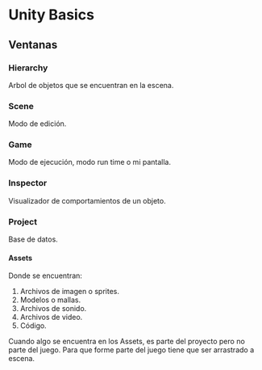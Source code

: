 # Unity Basics

## Ventanas
### Hierarchy
Arbol de objetos que se encuentran en la escena.
### Scene
Modo de edición.
### Game
Modo de ejecución, modo run time o mi pantalla.
### Inspector
Visualizador de comportamientos de un objeto.
### Project
Base de datos.
#### Assets
Donde se encuentran:
1. Archivos de imagen o sprites.
2. Modelos o mallas.
3. Archivos de sonido.
4. Archivos de video.
5. Código.

Cuando algo se encuentra en los Assets, es parte del proyecto pero no parte del juego.
Para que forme parte del juego tiene que ser arrastrado a escena. 
